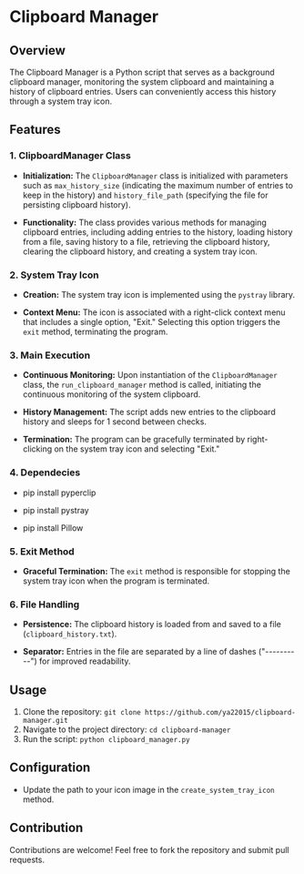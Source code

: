 # Clipboard Manager

## Overview

The Clipboard Manager is a Python script that serves as a background clipboard manager, monitoring the system clipboard and maintaining a history of clipboard entries. Users can conveniently access this history through a system tray icon.

## Features

### 1. ClipboardManager Class

- **Initialization:** The `ClipboardManager` class is initialized with parameters such as `max_history_size` (indicating the maximum number of entries to keep in the history) and `history_file_path` (specifying the file for persisting clipboard history).

- **Functionality:** The class provides various methods for managing clipboard entries, including adding entries to the history, loading history from a file, saving history to a file, retrieving the clipboard history, clearing the clipboard history, and creating a system tray icon.

### 2. System Tray Icon

- **Creation:** The system tray icon is implemented using the `pystray` library.

- **Context Menu:** The icon is associated with a right-click context menu that includes a single option, "Exit." Selecting this option triggers the `exit` method, terminating the program.

### 3. Main Execution

- **Continuous Monitoring:** Upon instantiation of the `ClipboardManager` class, the `run_clipboard_manager` method is called, initiating the continuous monitoring of the system clipboard.

- **History Management:** The script adds new entries to the clipboard history and sleeps for 1 second between checks.

- **Termination:** The program can be gracefully terminated by right-clicking on the system tray icon and selecting "Exit."

### 4. Dependecies

- pip install pyperclip

- pip install pystray
  
- pip install Pillow
  
### 5. Exit Method

- **Graceful Termination:** The `exit` method is responsible for stopping the system tray icon when the program is terminated.

### 6. File Handling

- **Persistence:** The clipboard history is loaded from and saved to a file (`clipboard_history.txt`).

- **Separator:** Entries in the file are separated by a line of dashes ("----------") for improved readability.

## Usage

1. Clone the repository: `git clone https://github.com/ya22015/clipboard-manager.git`
2. Navigate to the project directory: `cd clipboard-manager`
3. Run the script: `python clipboard_manager.py`

## Configuration

- Update the path to your icon image in the `create_system_tray_icon` method.

## Contribution

Contributions are welcome! Feel free to fork the repository and submit pull requests.
